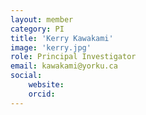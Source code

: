 ```yaml
---
layout: member
category: PI
title: 'Kerry Kawakami'
image: 'kerry.jpg'
role: Principal Investigator
email: kawakami@yorku.ca
social:
    website:
    orcid:
---
```


